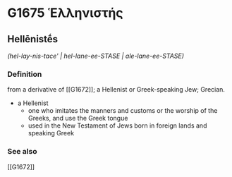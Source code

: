 # G1675 Ἑλληνιστής

## Hellēnistḗs

_(hel-lay-nis-tace' | hel-lane-ee-STASE | ale-lane-ee-STASE)_

### Definition

from a derivative of [[G1672]]; a Hellenist or Greek-speaking Jew; Grecian.

- a Hellenist
  - one who imitates the manners and customs or the worship of the Greeks, and use the Greek tongue
  - used in the New Testament of Jews born in foreign lands and speaking Greek

### See also

[[G1672]]

